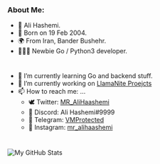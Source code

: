 <h3> About Me: </h3>

- 👤 Ali Hashemi.
- 🍃 Born on 19 Feb 2004.
- 🌍 From Iran, Bander Bushehr.
- 👨🏻‍💻 Newbie Go / Python3 developer.

<h1></h1>

- 🌱 I’m currently learning Go and backend stuff.
- 🤖 I’m currently working on [LlamaNite Proejcts](https://github.com/LlamaNite)
- 📫 How to reach me: ...
  - 🕊 Twitter: [MR_AliHaashemi](https://twitter.com/MR_AliHaashemi)
  - 🤖 Discord: Ali Hashemi#9999
  - 🚀 Telegram: [VMProtected](http://t.me/VMProtected)
  - 📸 Instagram: [mr_alihaashemi](https://instagram.com/mr_alihaashemi)

<h1></h1>

![My GitHub Stats](https://github-readme-stats.vercel.app/api?username=MR-AliHaashemi&count_private=true&show_icons=true&theme=material-palenight)
